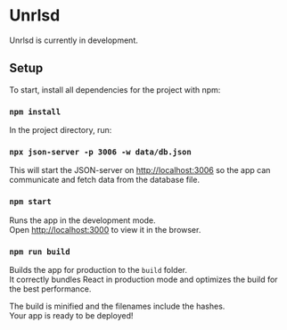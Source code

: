 # Unrlsd

Unrlsd is currently in development.

## Setup

To start, install all dependencies for the project with npm:

### `npm install`

In the project directory, run:

### `npx json-server -p 3006 -w data/db.json`

This will start the JSON-server on [http://localhost:3006](http://localhost:3000) so the app can communicate and fetch data from the database file.

### `npm start`

Runs the app in the development mode.\
Open [http://localhost:3000](http://localhost:3000) to view it in the browser.

### `npm run build`

Builds the app for production to the `build` folder.\
It correctly bundles React in production mode and optimizes the build for the best performance.

The build is minified and the filenames include the hashes.\
Your app is ready to be deployed!

